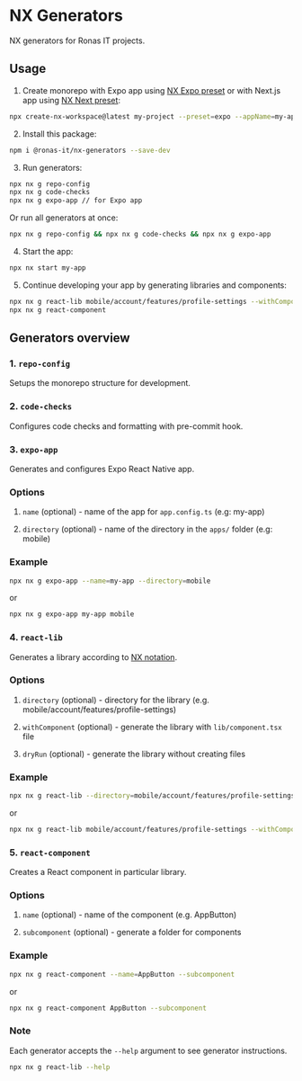 # NX Generators

NX generators for Ronas IT projects.

## Usage

1. Create monorepo with Expo app using [NX Expo preset](https://nx.dev/nx-api/expo) or with Next.js app using [NX Next preset](https://nx.dev/nx-api/next):

```sh
npx create-nx-workspace@latest my-project --preset=expo --appName=my-app --e2eTestRunner=none --ci=skip
```

2. Install this package:

```sh
npm i @ronas-it/nx-generators --save-dev
```

3. Run generators:

```sh
npx nx g repo-config
npx nx g code-checks
npx nx g expo-app // for Expo app
```

Or run all generators at once:

```sh
npx nx g repo-config && npx nx g code-checks && npx nx g expo-app
```

4. Start the app:

```sh
npx nx start my-app
```

5. Continue developing your app by generating libraries and components:

```sh
npx nx g react-lib mobile/account/features/profile-settings --withComponent
npx nx g react-component
```

## Generators overview

### 1. `repo-config`

Setups the monorepo structure for development.

### 2. `code-checks`

Configures code checks and formatting with pre-commit hook.

### 3. `expo-app`

Generates and configures Expo React Native app.

### Options

1. `name` (optional) - name of the app for `app.config.ts` (e.g: my-app)

2. `directory` (optional) - name of the directory in the `apps/` folder (e.g: mobile)

### Example

```sh
npx nx g expo-app --name=my-app --directory=mobile
```
or
```sh
npx nx g expo-app my-app mobile
```

### 4. `react-lib`

Generates a library according to [NX notation](https://nx.dev/concepts/more-concepts/applications-and-libraries).

### Options

1. `directory` (optional) - directory for the library (e.g. mobile/account/features/profile-settings)

2. `withComponent` (optional) - generate the library with `lib/component.tsx` file

3. `dryRun` (optional) - generate the library without creating files

### Example

```sh
npx nx g react-lib --directory=mobile/account/features/profile-settings --withComponent --dryRun
```
or
```sh
npx nx g react-lib mobile/account/features/profile-settings --withComponent --dryRun
```

### 5. `react-component`

Creates a React component in particular library.

### Options

1. `name` (optional) - name of the component (e.g. AppButton)

2. `subcomponent` (optional) - generate a folder for components

### Example

```sh
npx nx g react-component --name=AppButton --subcomponent
```
or
```sh
npx nx g react-component AppButton --subcomponent
```

### Note

Each generator accepts the `--help` argument to see generator instructions.

```sh
npx nx g react-lib --help
```
